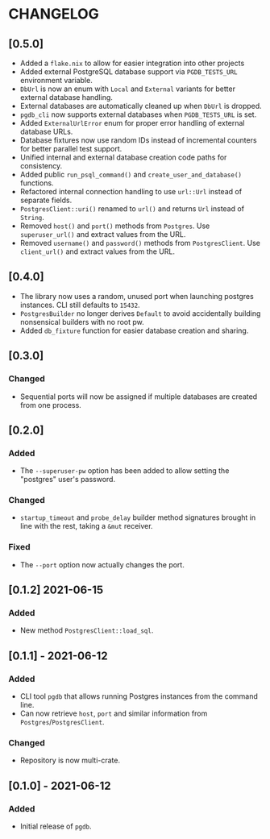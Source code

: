 # CHANGELOG

## [0.5.0]

- Added a `flake.nix` to allow for easier integration into other projects
- Added external PostgreSQL database support via `PGDB_TESTS_URL` environment variable.
- `DbUrl` is now an enum with `Local` and `External` variants for better external database handling.
- External databases are automatically cleaned up when `DbUrl` is dropped.
- `pgdb_cli` now supports external databases when `PGDB_TESTS_URL` is set.
- Added `ExternalUrlError` enum for proper error handling of external database URLs.
- Database fixtures now use random IDs instead of incremental counters for better parallel test support.
- Unified internal and external database creation code paths for consistency.
- Added public `run_psql_command()` and `create_user_and_database()` functions.
- Refactored internal connection handling to use `url::Url` instead of separate fields.
- `PostgresClient::uri()` renamed to `url()` and returns `Url` instead of `String`.
- Removed `host()` and `port()` methods from `Postgres`. Use `superuser_url()` and extract values from the URL.
- Removed `username()` and `password()` methods from `PostgresClient`. Use `client_url()` and extract values from the
  URL.

## [0.4.0]

- The library now uses a random, unused port when launching postgres instances. CLI still defaults to `15432`.
- `PostgresBuilder` no longer derives `Default` to avoid accidentally building nonsensical builders with no root pw.
- Added `db_fixture` function for easier database creation and sharing.

## [0.3.0]

### Changed

- Sequential ports will now be assigned if multiple databases are created from one process.

## [0.2.0]

### Added

- The `--superuser-pw` option has been added to allow setting the "postgres" user's password.

### Changed

- `startup_timeout` and `probe_delay` builder method signatures brought in line with the rest, taking a `&mut` receiver.

### Fixed

- The `--port` option now actually changes the port.

## [0.1.2] 2021-06-15

### Added

- New method `PostgresClient::load_sql`.

## [0.1.1] - 2021-06-12

### Added

- CLI tool `pgdb` that allows running Postgres instances from the command line.
- Can now retrieve `host`, `port` and similar information from `Postgres`/`PostgresClient`.

### Changed

- Repository is now multi-crate.

## [0.1.0] - 2021-06-12

### Added

- Initial release of `pgdb`.
